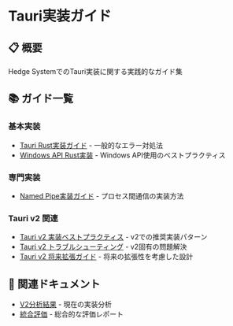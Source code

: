 # Tauri実装ガイド

## 📋 概要
Hedge SystemでのTauri実装に関する実践的なガイド集

## 📚 ガイド一覧

### 基本実装
- [Tauri Rust実装ガイド](./tauri-rust-implementation.md) - 一般的なエラー対処法
- [Windows API Rust実装](./windows-api-rust.md) - Windows API使用のベストプラクティス

### 専門実装
- [Named Pipe実装ガイド](./named-pipe-implementation.md) - プロセス間通信の実装方法

### Tauri v2 関連
- [Tauri v2 実装ベストプラクティス](./tauri-v2-implementation-best-practices.md) - v2での推奨実装パターン
- [Tauri v2 トラブルシューティング](./tauri-v2-troubleshooting.md) - v2固有の問題解決
- [Tauri v2 将来拡張ガイド](./tauri-v2-future-expansion.md) - 将来の拡張性を考慮した設計

## 🔗 関連ドキュメント
- [V2分析結果](../analysis/) - 現在の実装分析
- [統合評価](../README.md) - 総合的な評価レポート